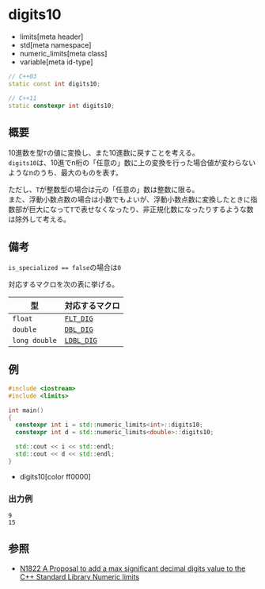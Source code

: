 # digits10
* limits[meta header]
* std[meta namespace]
* numeric_limits[meta class]
* variable[meta id-type]

```cpp
// C++03
static const int digits10;

// C++11
static constexpr int digits10;
```

## 概要
10進数を型`T`の値に変換し、また10進数に戻すことを考える。  
`digits10`は、10進でn桁の「任意の」数に上の変換を行った場合値が変わらないようなnのうち、最大のものを表す。


ただし、`T`が整数型の場合は元の「任意の」数は整数に限る。  
また、浮動小数点数の場合は小数でもよいが、浮動小数点数に変換したときに指数部が巨大になって`T`で表せなくなったり、非正規化数になったりするような数は除外して考える。


## 備考
`is_specialized == false`の場合は`0`

対応するマクロを次の表に挙げる。

| 型            | 対応するマクロ                              |
|---------------|---------------------------------------------|
| `float`       | [`FLT_DIG`](/reference/cfloat/flt_dig.md)   |
| `double`      | [`DBL_DIG`](/reference/cfloat/dbl_dig.md)   |
| `long double` | [`LDBL_DIG`](/reference/cfloat/ldbl_dig.md) |


## 例
```cpp example
#include <iostream>
#include <limits>

int main()
{
  constexpr int i = std::numeric_limits<int>::digits10;
  constexpr int d = std::numeric_limits<double>::digits10;

  std::cout << i << std::endl;
  std::cout << d << std::endl;
}
```
* digits10[color ff0000]

### 出力例
```
9
15
```


## 参照
- [N1822 A Proposal to add a max significant decimal digits value to the C++ Standard Library Numeric limits](http://www.open-std.org/jtc1/sc22/wg21/docs/papers/2005/n1822.pdf)

